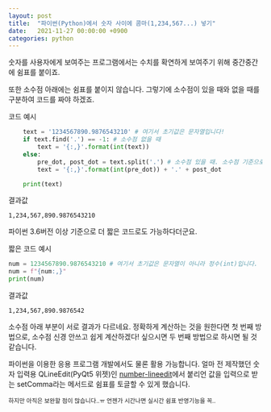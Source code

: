 ```yaml
---
layout: post
title:  "파이썬(Python)에서 숫자 사이에 콤마(1,234,567...) 넣기"
date:   2021-11-27 00:00:00 +0900
categories: python
---
```

숫자를 사용자에게 보여주는 프로그램에서는 수치를 확연하게 보여주기 위해 중간중간에 쉼표를 붙이죠.

또한 소수점 아래에는 쉼표를 붙이지 않습니다. 그렇기에 소수점이 있을 때와 없을 때를 구분하여 코드를 짜야 하겠죠.

코드 예시
```python
    text = '1234567890.9876543210' # 여기서 초기값은 문자열입니다!
    if text.find('.') == -1: # 소수점 없을 때
        text = '{:,}'.format(int(text))
    else:
        pre_dot, post_dot = text.split('.') # 소수점 있을 때. 소수점 기준으로 앞과 뒤를 나눕니다. 
        text = '{:,}'.format(int(pre_dot)) + '.' + post_dot 

    print(text) 
```

결과값
```
1,234,567,890.9876543210
```

파이썬 3.6버전 이상 기준으로 더 짧은 코드로도 가능하다더군요.

짧은 코드 예시
```python
num = 1234567890.9876543210 # 여기서 초기값은 문자열이 아니라 정수(int)입니다.
num = f"{num:,}"
print(num)
```

결과값
```
1,234,567,890.9876542
```

소수점 아래 부분이 서로 결과가 다르네요. 정확하게 계산하는 것을 원한다면 첫 번째 방법으로, 소수점 신경 안쓰고 쉽게 계산하겠다! 싶으시면 두 번째 방법으로 하시면 될 것 같습니다.

파이썬을 이용한 응용 프로그램 개발에서도 물론 활용 가능합니다. 얼마 전 제작했던 숫자 입력용 QLineEdit(PyQt5 위젯)인 <a href="https://github.com/yjg30737/number-lineedit.git">number-lineedit</a>에서 붙리언 값을 입력으로 받는 setComma라는 메서드로 쉼표를 토글할 수 있게 했습니다. 

<small>하지만 아직은 보완할 점이 많습니다..ㅠ 언젠가 시간나면 실시간 쉼표 반영기능을 꼭..</small>






 


